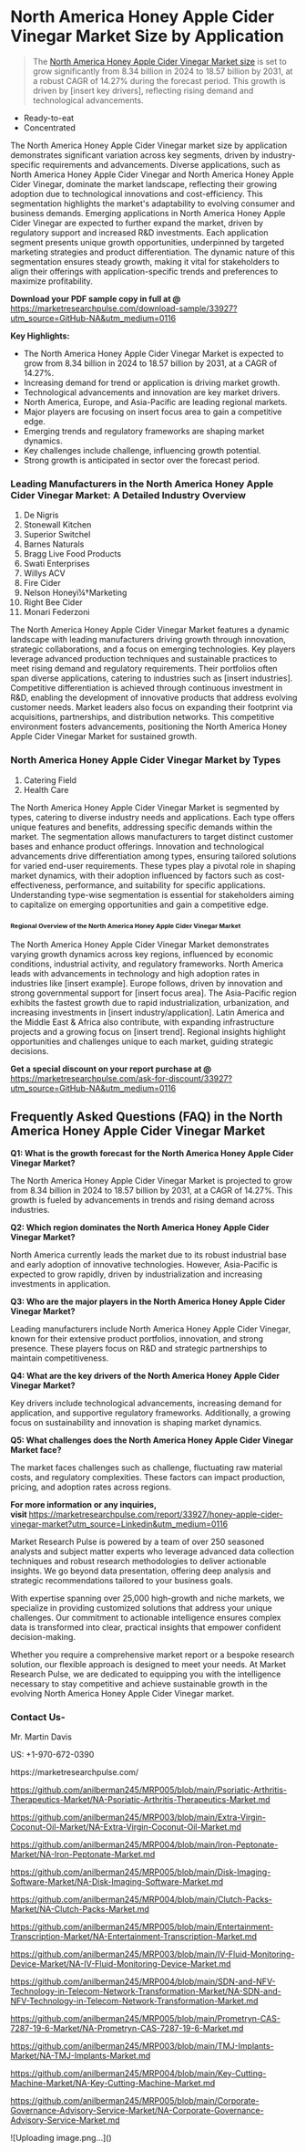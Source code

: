 <h1>North America Honey Apple Cider Vinegar Market&nbsp;Size by Application</h1><blockquote><p>The <a href="https://marketresearchpulse.com/download-sample/33927?utm_source=GitHub-NA&amp;utm_medium=0116">North America Honey Apple Cider Vinegar Market size</a> is set to grow significantly from 8.34 billion in 2024 to 18.57 billion by 2031, at a robust CAGR of 14.27% during the forecast period. This growth is driven by [insert key drivers], reflecting rising demand and technological advancements.</p></blockquote><ul><li>Ready-to-eat<li> Concentrated</li></ul><p>The North America Honey Apple Cider Vinegar market size by application demonstrates significant variation across key segments, driven by industry-specific requirements and advancements. Diverse applications, such as North America Honey Apple Cider Vinegar and North America Honey Apple Cider Vinegar, dominate the market landscape, reflecting their growing adoption due to technological innovations and cost-efficiency. This segmentation highlights the market's adaptability to evolving consumer and business demands. Emerging applications in North America Honey Apple Cider Vinegar are expected to further expand the market, driven by regulatory support and increased R&D investments. Each application segment presents unique growth opportunities, underpinned by targeted marketing strategies and product differentiation. The dynamic nature of this segmentation ensures steady growth, making it vital for stakeholders to align their offerings with application-specific trends and preferences to maximize profitability.</p><p><strong>Download your PDF sample copy in full at @ </strong><a href="https://marketresearchpulse.com/download-sample/33927?utm_source=GitHub-NA&amp;utm_medium=0116">https://marketresearchpulse.com/download-sample/33927?utm_source=GitHub-NA&amp;utm_medium=0116</a></p><p><strong>Key Highlights: </strong></p><ul><li>The North America Honey Apple Cider Vinegar Market is expected to grow from 8.34 billion in 2024 to 18.57 billion by 2031, at a CAGR of 14.27%.</li><li>Increasing demand for trend or application is driving market growth.</li><li>Technological advancements and innovation are key market drivers.</li><li>North America, Europe, and Asia-Pacific are leading regional markets.</li><li>Major players are focusing on insert focus area to gain a competitive edge.</li><li>Emerging trends and regulatory frameworks are shaping market dynamics.</li><li>Key challenges include challenge, influencing growth potential.</li><li>Strong growth is anticipated in sector over the forecast period.</li></ul><h3>Leading Manufacturers in the North America Honey Apple Cider Vinegar Market: A Detailed Industry Overview</h3><ol><li>De Nigris</li><li>Stonewall Kitchen</li><li>Superior Switchel</li><li>Barnes Naturals</li><li>Bragg Live Food Products</li><li>Swati Enterprises</li><li>Willys ACV</li><li>Fire Cider</li><li>Nelson Honeyï¼†Marketing</li><li>Right Bee Cider</li><li>Monari Federzoni</li></ol><div class="flex max-w-full flex-col flex-grow"><div class="min-h-8 text-message flex w-full flex-col items-end gap-2 whitespace-normal break-words [.text-message+&amp;]:mt-5" dir="auto" data-message-author-role="assistant" data-message-id="fd8432e4-4910-450d-b182-61b7bfb0a01f" data-message-model-slug="gpt-4o"><div class="flex w-full flex-col gap-1 empty:hidden first:pt-[3px]"><div class="markdown prose w-full break-words dark:prose-invert light"><p>The North America Honey Apple Cider Vinegar Market features a dynamic landscape with leading manufacturers driving growth through innovation, strategic collaborations, and a focus on emerging technologies. Key players leverage advanced production techniques and sustainable practices to meet rising demand and regulatory requirements. Their portfolios often span diverse applications, catering to industries such as [insert industries]. Competitive differentiation is achieved through continuous investment in R&amp;D, enabling the development of innovative products that address evolving customer needs. Market leaders also focus on expanding their footprint via acquisitions, partnerships, and distribution networks. This competitive environment fosters advancements, positioning the North America Honey Apple Cider Vinegar Market for sustained growth.</p></div></div></div></div><h3>North America Honey Apple Cider Vinegar Market by Types</h3><ol><li>Catering Field<li> Health Care</li></ol><div class="flex max-w-full flex-col flex-grow"><div class="min-h-8 text-message flex w-full flex-col items-end gap-2 whitespace-normal break-words [.text-message+&amp;]:mt-5" dir="auto" data-message-author-role="assistant" data-message-id="084470be-0bb7-4664-bddf-5156b4f41249" data-message-model-slug="gpt-4o-mini"><div class="flex w-full flex-col gap-1 empty:hidden first:pt-[3px]"><div class="markdown prose w-full break-words dark:prose-invert light"><p>The North America Honey Apple Cider Vinegar Market is segmented by types, catering to diverse industry needs and applications. Each type offers unique features and benefits, addressing specific demands within the market. The segmentation allows manufacturers to target distinct customer bases and enhance product offerings. Innovation and technological advancements drive differentiation among types, ensuring tailored solutions for varied end-user requirements. These types play a pivotal role in shaping market dynamics, with their adoption influenced by factors such as cost-effectiveness, performance, and suitability for specific applications. Understanding type-wise segmentation is essential for stakeholders aiming to capitalize on emerging opportunities and gain a competitive edge.</p></div></div></div></div><h3><span style="font-size: 11px;">Regional Overview of the North America Honey Apple Cider Vinegar Market</span></h3><div class="flex max-w-full flex-col flex-grow"><div class="min-h-8 text-message flex w-full flex-col items-end gap-2 whitespace-normal break-words [.text-message+&amp;]:mt-5" dir="auto" data-message-author-role="assistant" data-message-id="e9038762-ce64-4e30-91c9-9bd413514231" data-message-model-slug="gpt-4o-mini"><div class="flex w-full flex-col gap-1 empty:hidden first:pt-[3px]"><div class="markdown prose w-full break-words dark:prose-invert light"><p>The North America Honey Apple Cider Vinegar Market demonstrates varying growth dynamics across key regions, influenced by economic conditions, industrial activity, and regulatory frameworks. North America leads with advancements in technology and high adoption rates in industries like [insert example]. Europe follows, driven by innovation and strong governmental support for [insert focus area]. The Asia-Pacific region exhibits the fastest growth due to rapid industrialization, urbanization, and increasing investments in [insert industry/application]. Latin America and the Middle East &amp; Africa also contribute, with expanding infrastructure projects and a growing focus on [insert trend]. Regional insights highlight opportunities and challenges unique to each market, guiding strategic decisions.</p></div></div></div></div><p><strong>Get a special discount on your report purchase at @ </strong><a href="https://marketresearchpulse.com/ask-for-discount/33927?utm_source=GitHub-NA&amp;utm_medium=0116">https://marketresearchpulse.com/ask-for-discount/33927?utm_source=GitHub-NA&amp;utm_medium=0116</a></p><h2>Frequently Asked Questions (FAQ) in the North America Honey Apple Cider Vinegar Market</h2><p><strong>Q1: What is the growth forecast for the North America Honey Apple Cider Vinegar Market?</strong></p><p>The North America Honey Apple Cider Vinegar Market is projected to grow from 8.34 billion in 2024 to 18.57 billion by 2031, at a CAGR of 14.27%. This growth is fueled by advancements in trends and rising demand across industries.</p><p><strong>Q2: Which region dominates the North America Honey Apple Cider Vinegar Market?</strong></p><p>North America currently leads the market due to its robust industrial base and early adoption of innovative technologies. However, Asia-Pacific is expected to grow rapidly, driven by industrialization and increasing investments in application.</p><p><strong>Q3: Who are the major players in the North America Honey Apple Cider Vinegar Market?</strong></p><p>Leading manufacturers include North America Honey Apple Cider Vinegar, known for their extensive product portfolios, innovation, and strong presence. These players focus on R&amp;D and strategic partnerships to maintain competitiveness.</p><p><strong>Q4: What are the key drivers of the North America Honey Apple Cider Vinegar Market?</strong></p><p>Key drivers include technological advancements, increasing demand for application, and supportive regulatory frameworks. Additionally, a growing focus on sustainability and innovation is shaping market dynamics.</p><p><strong>Q5: What challenges does the North America Honey Apple Cider Vinegar Market face?</strong></p><p>The market faces challenges such as challenge, fluctuating raw material costs, and regulatory complexities. These factors can impact production, pricing, and adoption rates across regions.</p><p><strong>For more information or any inquiries, visit&nbsp;</strong><a href="https://marketresearchpulse.com/report/33927/honey-apple-cider-vinegar-market?utm_source=Linkedin&utm_medium=0116">https://marketresearchpulse.com/report/33927/honey-apple-cider-vinegar-market?utm_source=Linkedin&utm_medium=0116</a></p><p>Market Research Pulse is powered by a team of over 250 seasoned analysts and subject matter experts who leverage advanced data collection techniques and robust research methodologies to deliver actionable insights. We go beyond data presentation, offering deep analysis and strategic recommendations tailored to your business goals.</p><p>With expertise spanning over 25,000 high-growth and niche markets, we specialize in providing customized solutions that address your unique challenges. Our commitment to actionable intelligence ensures complex data is transformed into clear, practical insights that empower confident decision-making.</p><p>Whether you require a comprehensive market report or a bespoke research solution, our flexible approach is designed to meet your needs. At Market Research Pulse, we are dedicated to equipping you with the intelligence necessary to stay competitive and achieve sustainable growth in the evolving North America Honey Apple Cider Vinegar market.</p><h3><strong>Contact Us-</strong></h3><p>Mr. Martin Davis</p><p>US: +1-970-672-0390</p><p>https://marketresearchpulse.com/</p><p><a href="https://github.com/anilberman245/MRP005/blob/main/Psoriatic-Arthritis-Therapeutics-Market/NA-Psoriatic-Arthritis-Therapeutics-Market.md">https://github.com/anilberman245/MRP005/blob/main/Psoriatic-Arthritis-Therapeutics-Market/NA-Psoriatic-Arthritis-Therapeutics-Market.md</a></p><p><a href="https://github.com/anilberman245/MRP003/blob/main/Extra-Virgin-Coconut-Oil-Market/NA-Extra-Virgin-Coconut-Oil-Market.md">https://github.com/anilberman245/MRP003/blob/main/Extra-Virgin-Coconut-Oil-Market/NA-Extra-Virgin-Coconut-Oil-Market.md</a></p><p><a href="https://github.com/anilberman245/MRP004/blob/main/Iron-Peptonate-Market/NA-Iron-Peptonate-Market.md">https://github.com/anilberman245/MRP004/blob/main/Iron-Peptonate-Market/NA-Iron-Peptonate-Market.md</a></p><p><a href="https://github.com/anilberman245/MRP005/blob/main/Disk-Imaging-Software-Market/NA-Disk-Imaging-Software-Market.md">https://github.com/anilberman245/MRP005/blob/main/Disk-Imaging-Software-Market/NA-Disk-Imaging-Software-Market.md</a></p><p><a href="https://github.com/anilberman245/MRP004/blob/main/Clutch-Packs-Market/NA-Clutch-Packs-Market.md">https://github.com/anilberman245/MRP004/blob/main/Clutch-Packs-Market/NA-Clutch-Packs-Market.md</a></p><p><a href="https://github.com/anilberman245/MRP005/blob/main/Entertainment-Transcription-Market/NA-Entertainment-Transcription-Market.md">https://github.com/anilberman245/MRP005/blob/main/Entertainment-Transcription-Market/NA-Entertainment-Transcription-Market.md</a></p><p><a href="https://github.com/anilberman245/MRP003/blob/main/IV-Fluid-Monitoring-Device-Market/NA-IV-Fluid-Monitoring-Device-Market.md">https://github.com/anilberman245/MRP003/blob/main/IV-Fluid-Monitoring-Device-Market/NA-IV-Fluid-Monitoring-Device-Market.md</a></p><p><a href="https://github.com/anilberman245/MRP004/blob/main/SDN-and-NFV-Technology-in-Telecom-Network-Transformation-Market/NA-SDN-and-NFV-Technology-in-Telecom-Network-Transformation-Market.md">https://github.com/anilberman245/MRP004/blob/main/SDN-and-NFV-Technology-in-Telecom-Network-Transformation-Market/NA-SDN-and-NFV-Technology-in-Telecom-Network-Transformation-Market.md</a></p><p><a href="https://github.com/anilberman245/MRP005/blob/main/Prometryn-CAS-7287-19-6-Market/NA-Prometryn-CAS-7287-19-6-Market.md">https://github.com/anilberman245/MRP005/blob/main/Prometryn-CAS-7287-19-6-Market/NA-Prometryn-CAS-7287-19-6-Market.md</a></p><p><a href="https://github.com/anilberman245/MRP003/blob/main/TMJ-Implants-Market/NA-TMJ-Implants-Market.md">https://github.com/anilberman245/MRP003/blob/main/TMJ-Implants-Market/NA-TMJ-Implants-Market.md</a></p><p><a href="https://github.com/anilberman245/MRP004/blob/main/Key-Cutting-Machine-Market/NA-Key-Cutting-Machine-Market.md">https://github.com/anilberman245/MRP004/blob/main/Key-Cutting-Machine-Market/NA-Key-Cutting-Machine-Market.md</a></p><p><a href="https://github.com/anilberman245/MRP005/blob/main/Corporate-Governance-Advisory-Service-Market/NA-Corporate-Governance-Advisory-Service-Market.md">https://github.com/anilberman245/MRP005/blob/main/Corporate-Governance-Advisory-Service-Market/NA-Corporate-Governance-Advisory-Service-Market.md</a></p>
![Uploading image.png…]()
